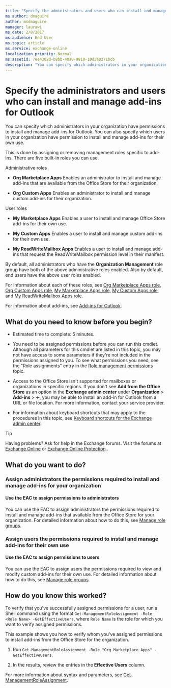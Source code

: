 ```yaml
---
title: "Specify the administrators and users who can install and manage add-ins for Outlook"
ms.author: dmaguire
author: msdmaguire
manager: laurawi
ms.date: 2/8/2017
ms.audience: End User
ms.topic: article
ms.service: exchange-online
localization_priority: Normal
ms.assetid: 7ee4302d-b8bb-40a0-9810-10d3a0271bcb
description: "You can specify which administrators in your organization have permissions to install and manage add-ins for Outlook. You can also specify which users in your organization have permission to install and manage add-ins for their own use."
---
```


# Specify the administrators and users who can install and manage add-ins for Outlook

You can specify which administrators in your organization have permissions to install and manage add-ins for Outlook. You can also specify which users in your organization have permission to install and manage add-ins for their own use. 
  
This is done by assigning or removing management roles specific to add-ins. There are five built-in roles you can use.
  
Administrative roles
  
- **Org Marketplace Apps** Enables an administrator to install and manage add-ins that are available from the Office Store for their organization. 
    
- **Org Custom Apps** Enables an administrator to install and manage custom add-ins for their organization. 
    
User roles
  
- **My Marketplace Apps** Enables a user to install and manage Office Store add-ins for their own use. 
    
- **My Custom Apps** Enables a user to install and manage custom add-ins for their own use. 
    
- **My ReadWriteMailbox Apps** Enables a user to install and manage add-ins that request the ReadWriteMailbox permission level in their manifest. 
    
By default, all administrators who have the **Organization Management** role group have both of the above administrative roles enabled. Also by default, end users have the above user roles enabled. 
  
For information about each of these roles, see [Org Marketplace Apps role](https://technet.microsoft.com/library/137ee328-0bad-4911-a7bf-82da7678f246.aspx), [Org Custom Apps role](https://technet.microsoft.com/library/ab2aac13-f783-43e6-a369-75cce1d4943f.aspx), [My Marketplace Apps role](https://technet.microsoft.com/library/5c208d2d-8f76-46a7-9d2e-7c616f21ee67.aspx), [My Custom Apps role](https://technet.microsoft.com/library/aa0321b3-2ec0-4694-875b-7a93d3d99089.aspx), and [My ReadWriteMailbox Apps role](https://technet.microsoft.com/library/febb73fb-3a0b-4c67-b53b-9566d7c32cd2.aspx).
  
For information about add-ins, see [Add-ins for Outlook](add-ins-for-outlook.md).
  
## What do you need to know before you begin?

- Estimated time to complete: 5 minutes.
    
- You need to be assigned permissions before you can run this cmdlet. Although all parameters for this cmdlet are listed in this topic, you may not have access to some parameters if they're not included in the permissions assigned to you. To see what permissions you need, see the "Role assignments" entry in the [Role management permissions](https://technet.microsoft.com/library/cb9591c4-fbb3-4199-8007-6bbfdfd5a2e9.aspx) topic. 
    
- Access to the Office Store isn't supported for mailboxes or organizations in specific regions. If you don't see **Add from the Office Store** as an option in the **Exchange admin center** under **Organization** \> **Add-ins** \> ![Add Icon](../../media/ITPro_EAC_AddIcon.gif), you may be able to install an add-in for Outlook from a URL or file location. For more information, contact your service provider.
    
- For information about keyboard shortcuts that may apply to the procedures in this topic, see [Keyboard shortcuts for the Exchange admin center](../../accessibility/keyboard-shortcuts-in-admin-center.md).
    
> [!TIP]
> Having problems? Ask for help in the Exchange forums. Visit the forums at [Exchange Online](https://go.microsoft.com/fwlink/p/?linkId=267542) or [Exchange Online Protection](https://go.microsoft.com/fwlink/p/?linkId=285351).. 
  
## What do you want to do?

### Assign administrators the permissions required to install and manage add-ins for your organization

#### Use the EAC to assign permissions to administrators

You can use the EAC to assign administrators the permissions required to install and manage add-ins that available from the Office Store for your organization. For detailed information about how to do this, see [Manage role groups](https://technet.microsoft.com/library/ab9b7a3b-bf67-4ba1-bde5-8e6ac174b82c.aspx).
  
### Assign users the permissions required to install and manage add-ins for their own use

#### Use the EAC to assign permissions to users

You can use the EAC to assign users the permissions required to view and modify custom add-ins for their own use. For detailed information about how to do this, see [Manage role groups](https://technet.microsoft.com/library/ab9b7a3b-bf67-4ba1-bde5-8e6ac174b82c.aspx). 
  
## How do you know this worked?

To verify that you've successfully assigned permissions for a user, run a Shell command using the format `Get-ManagementRoleAssignment -Role <Role Name> -GetEffectiveUsers`, where `Role Name` is the role for which you want to verify assigned permissions. 
  
This example shows you how to verify whom you've assigned permissions to install add-ins from the Office Store for the organization.
  
1. Run `Get-ManagementRoleAssignment -Role "Org Marketplace Apps" -GetEffectiveUsers`.
    
2. In the results, review the entries in the **Effective Users** column. 
    
For more information about syntax and parameters, see [Get-ManagementRoleAssignment](https://technet.microsoft.com/library/a3a6ee46-061b-444a-8639-43a416309445.aspx).
  

